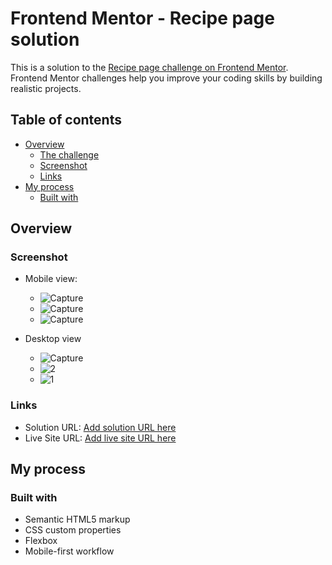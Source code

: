 # Frontend Mentor - Recipe page solution

This is a solution to the [Recipe page challenge on Frontend Mentor](https://www.frontendmentor.io/challenges/recipe-page-KiTsR8QQKm). Frontend Mentor challenges help you improve your coding skills by building realistic projects. 

## Table of contents

- [Overview](#overview)
  - [The challenge](#the-challenge)
  - [Screenshot](#screenshot)
  - [Links](#links)
- [My process](#my-process)
  - [Built with](#built-with)


## Overview

### Screenshot
- Mobile view:
  - ![Capture](https://github.com/bishal158/Frontend-Mentor-Challenge---Recipe-page/assets/67275108/0e55091e-7050-4217-a431-2e12d4cc5eee)
  - ![Capture](https://github.com/bishal158/Frontend-Mentor-Challenge---Recipe-page/assets/67275108/f8fd0ea3-ad35-4ad8-80dc-4b51d0e7ed54)
  - ![Capture](https://github.com/bishal158/Frontend-Mentor-Challenge---Recipe-page/assets/67275108/8f7ad7f2-f222-416e-a676-449af5ab81b5)

- Desktop view
  - ![Capture](https://github.com/bishal158/Frontend-Mentor-Challenge---Recipe-page/assets/67275108/360f99bf-e9e7-497a-9335-a44d641df0f3)
  - ![2](https://github.com/bishal158/Frontend-Mentor-Challenge---Recipe-page/assets/67275108/667fd3bd-070a-44e1-8cb5-17abea01e87b)
  - ![1](https://github.com/bishal158/Frontend-Mentor-Challenge---Recipe-page/assets/67275108/89ba13f1-6aa9-4d2e-a618-94010b7581b9)



### Links

- Solution URL: [Add solution URL here](https://your-solution-url.com)
- Live Site URL: [Add live site URL here](https://your-live-site-url.com)

## My process

### Built with

- Semantic HTML5 markup
- CSS custom properties
- Flexbox
- Mobile-first workflow
